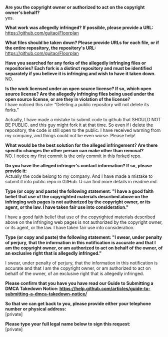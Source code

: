 **Are you the copyright owner or authorized to act on the copyright owner's behalf?**  
yes.

**What work was allegedly infringed? If possible, please provide a URL:**  
https://github.com/guitao/Floorplan

**What files should be taken down? Please provide URLs for each file, or if the entire repository, the repository's URL:**  
https://github.com/guitao/Floorplan

**Have you searched for any forks of the allegedly infringing files or repositories? Each fork is a distinct repository and must be identified separately if you believe it is infringing and wish to have it taken down.**  
NO.

**Is the work licensed under an open source license? If so, which open source license? Are the allegedly infringing files being used under the open source license, or are they in violation of the license?**  
I have noticed this rule: “Deleting a public repository will not delete its forks.”

Actually, I have made a mistake to submit code to github that SHOULD NOT BE PUBLIC.
and this guy might fork it at that time.
So even if i delete the repository, the code is still open to the public.
I have received warning from my company, and things could not be even worse.
Please help!

**What would be the best solution for the alleged infringement? Are there specific changes the other person can make other than removal?**  
NO. I notice my first commit is the only commit in this forked repo.

**Do you have the alleged infringer's contact information? If so, please provide it:**  
Actually the code belong to my company. And I have made a mistake to submit it into public repo in GitHub. U can find more details in readme.md.

**Type (or copy and paste) the following statement: "I have a good faith belief that use of the copyrighted materials described above on the infringing web pages is not authorized by the copyright owner, or its agent, or the law. I have taken fair use into consideration."**  

I have a good faith belief that use of the copyrighted materials described above on the infringing web pages is not authorized by the copyright owner, or its agent, or the law. I have taken fair use into consideration.

**Type (or copy and paste) the following statement: "I swear, under penalty of perjury, that the information in this notification is accurate and that I am the copyright owner, or am authorized to act on behalf of the owner, of an exclusive right that is allegedly infringed."**  

I swear, under penalty of perjury, that the information in this notification is accurate and that I am the copyright owner, or am authorized to act on behalf of the owner, of an exclusive right that is allegedly infringed.

**Please confirm that you have you have read our Guide to Submitting a DMCA Takedown Notice: https://help.github.com/articles/guide-to-submitting-a-dmca-takedown-notice/**  

**So that we can get back to you, please provide either your telephone number or physical address:**  
[private]  

**Please type your full legal name below to sign this request:**  
[private]  
